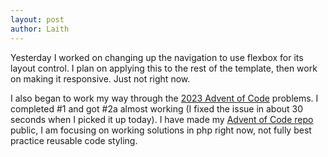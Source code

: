 ```yaml
---
layout: post
author: Laith
---
```


Yesterday I worked on changing up the navigation to use flexbox for its layout control. I plan on applying this to the rest of the template, then work on making it responsive. Just not right now.

I also began to work my way through the [2023 Advent of Code](https://adventofcode.com/) problems. I completed #1 and got #2a almost working (I fixed the issue in about 30 seconds when I picked it up today). I have made my [Advent of Code repo](https://github.com/laithp/adventofcode) public, I am focusing on working solutions in php right now, not fully best practice reusable code styling.